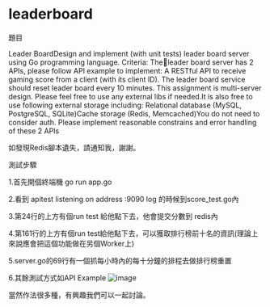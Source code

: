 # leaderboard

題目

Leader BoardDesign and implement (with unit tests) leader board server using Go programming language.
Criteria:
Theleader board server has 2 APIs, please follow API example to implement:
A RESTful API to receive gaming score from a client (with its client ID).
The leader board service should reset leader board every 10 minutes.
This assignment is multi-server design.
Please feel free to use any external libs if needed.It is also free to use following external storage including:
Relational database (MySQL, PostgreSQL, SQLite)Cache storage (Redis, Memcached)You do not need to consider auth.
Please implement reasonable constrains and error handling of these 2 APIs

如發現Redis腳本遺失，請通知我，謝謝。


測試步驟

1.首先開個終端機 go run app.go

2.看到 apitest listening on address :9090 log 的時候到score_test.go內

3.第24行的上方有個run test 給他點下去，他會提交分數到 redis內

4.第161行的上方有個run test給他點下去，可以獲取排行榜前十名的資訊(理論上來說應會把這個功能做在另個Worker上)

5.server.go的69行有一個抓每小時內的每十分鐘的排程去做排行榜重置

6.其餘測試方式如API Example
![image](https://user-images.githubusercontent.com/13865973/118418756-59333f80-b6ec-11eb-8c30-89ebb18b772e.png)

當然作法很多種，有興趣我們可以一起討論。
